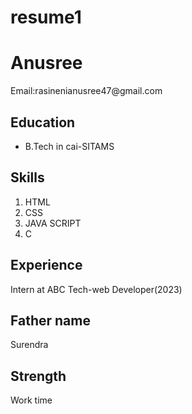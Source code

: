 # resume1
<!DOCTYPE html>
<html>
<head>
<title>My Resume</title>
</head>
<body>
  <h1>Anusree</h1>
  <p>Email:rasinenianusree47@gmail.com</p>
  <h2>Education</h2>
  <ul>
    <li>B.Tech in cai-SITAMS</li>
  </ul>
  <h2>Skills</h2>
  <ol>
    <li>HTML</li>
    <li>CSS</li>
    <li>JAVA SCRIPT</li>
    <li>C</li>
  </ol>
  <h2>Experience</h2>
  <p>Intern at ABC Tech-web Developer(2023)</p>
  <h2>Father name</h2>
  <p>Surendra</p>
  <h2>Strength</h2>
  <p>Work time</p>
</body>
</html>
